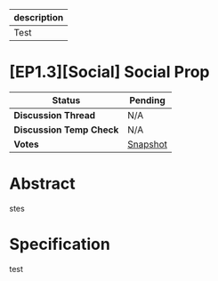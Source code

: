 | description |
| ----------- |
| Test        |

# [EP1.3][Social] Social Prop

  
  | **Status**            | Pending                                                                                                                                      |
  | --------------------- | ------------------------------------------------------------------------------------------------------------------------------------------- |
  | **Discussion Thread** |  N/A                                                                                              |
  | **Discussion Temp Check** |  N/A                                                                                              |
  | **Votes**             | [Snapshot](https://snapshot.org/#/ens.eth/proposal/0xcb9c71010f06193eda78195e44ade3ca8c9406385571e38a0b811a90edbd5324)                                                                                                                                     |
  

# Abstract 
 stes

# Specification 
 test

